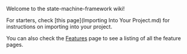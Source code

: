 Welcome to the state-machine-framework wiki!

For starters, check [this page](Importing Into Your Project.md) for instructions on importing into your project.

You can also check the [Features](Features.md) page to see a listing of all the feature pages.